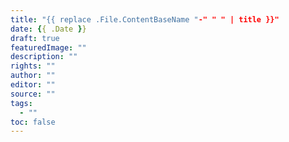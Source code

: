 ```yaml
---
title: "{{ replace .File.ContentBaseName "-" " " | title }}"
date: {{ .Date }}
draft: true
featuredImage: ""
description: ""
rights: ""
author: ""
editor: ""
source: ""
tags:
  - ""
toc: false
---
```

